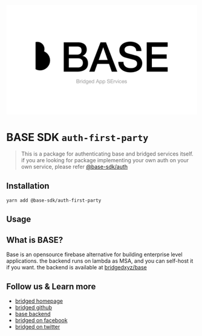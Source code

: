 ![base-sdk](../_branding/cover.png)

# BASE SDK `auth-first-party`

> This is a package for authenticating base and bridged services itself. if you are looking for package implementing your own auth on your own service, please refer [@base-sdk/auth](../auth)

## Installation

```sh
yarn add @base-sdk/auth-first-party
```

## Usage

<!-- add sdk usage example here -->

## What is BASE?

Base is an opensource firebase alternative for building enterprise level applications. the backend runs on lambda as MSA, and you can self-host it if you want. the backend is available at [bridgedxyz/base](https://github.com/bridgedxyz/base)

## Follow us & Learn more

-   [bridged homepage](https://bridged.xyz)
-   [bridged github](https://github.com/bridgedxyz)
-   [base backend](https://github.com/bridgedxyz/base)
-   [bridged on facebook](https://www.facebook.com/bridged.xyz/)
-   [bridged on twitter](https://twitter.com/bridgedxyz)
